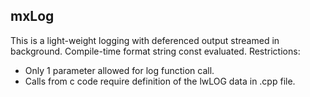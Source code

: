 ## mxLog

This is a light-weight logging with deferenced output streamed in background.
Compile-time format string const evaluated.
Restrictions:
  - Only 1 parameter allowed for log function call.
  - Calls from c code require definition of the lwLOG data in .cpp file.

